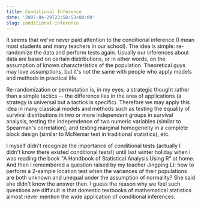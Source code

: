 ```yaml
---
title: Conditional Inference
date: '2007-04-29T23:58:53+08:00'
slug: conditional-inference
---
```


It seems that we've never paid attention to the conditional inference (I mean most students and many teachers in our school). The idea is simple: re-randomize the data and perform tests again. Usually our inferences about data are based on certain distributions, or in other words, on the assumption of known characteristics of the population. Theoretical guys may love assumptions, but it's not the same with people who apply models and methods in practical life.

Re-randomization or permutation is, in my eyes, a strategic thought rather than a simple tactics -- the difference lies in the area of applications (a strategy is universal but a tactics is specific). Therefore we may apply this idea in many classical models and methods such as testing the equality of survival distributions in two or more independent groups in survival analysis, testing the independence of two numeric variables (similar to Spearman's correlation), and testing marginal homogeneity in a complete block design (similar to McNemar test in traditional statistics), etc.

I myself didn't recognize the importance of conditional tests (actually I didn't know there existed conditional tests!) until last winter holiday when I was reading the book "A Handbook of Statistical Analysis Using R" at home. And then I remembered a question raised by my teacher Jingping LI: how to perform a 2-sample location test when the variances of their populations are both unknown and unequal under the assumption of normality? She said she didn't know the answer then. I guess the reason why we feel such questions are difficult is that domestic textbooks of mathematical statistics almost never mention the wide application of conditional inferences.  
